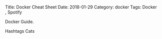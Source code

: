 Title: Docker Cheat Sheet
Date: 2018-01-29
Category: docker
Tags: Docker , Spotify

Docker Guide.

Hashtags Cats
